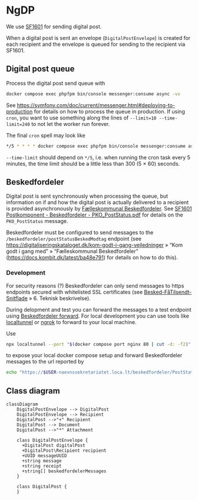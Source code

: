 # NgDP

We use [SF1601](https://digitaliseringskataloget.dk/integration/sf1601) for
sending digital post.

When a digital post is sent an envelope (`DigitalPostEnvelope`) is created for
each recipient and the envelope is queued for sending to the recipient via
SF1601.

## Digital post queue

Process the digital post send queue with

```sh
docker compose exec phpfpm bin/console messenger:consume async -vv
```

See <https://symfony.com/doc/current/messenger.html#deploying-to-production> for
details on how to process the queue in production. If using `cron`, you want to
use something along the lines of `--limit=10 --time-limit=240` to not let the
worker run forever.

The final `cron` spell may look like

```sh
*/5 * * * * docker compose exec phpfpm bin/console messenger:consume async -vv --limit=10 --time-limit=240 > /dev/null 2>&1
```

`--time-limit` should depend on `*/5`, i.e. when running the cron task every 5
minutes, the time limit should be a little less than 300 (5 × 60) seconds.

## Beskedfordeler

Digital post is sent synchronously when processing the queue, but information on
if and how the digital post is actually delivered to a recipient is provided
asynchronously by [Fælleskommunal
Beskedfordeler](https://digitaliseringskataloget.dk/l%C3%B8sninger/beskedfordeler).
See [SF1601 Postkomponent - Beskedfordeler -
PKO_PostStatus.pdf](https://digitaliseringskataloget.srvitkhulk.itkdev.dk/digitaliseringskataloget.dk/sf1601/SF1601%20Bilag%2020211025/SF1601%20Postkomponent%20-%20Beskedfordeler%20-%20PKO_PostStatus.pdf)
for details on the `PKO_PostStatus` message.

Beskedfordeler must be configured to send messages to the
`/beskedfordeler/postStatusBeskedModtag` endpoint (see
<https://digitaliseringskataloget.dk/kom-godt-i-gang-vejledninger> » “Kom godt i
gang med” » “Fælleskommunal Beskedfordeler”
(<https://docs.kombit.dk/latest/ba48e791>) for details on how to do this).

### Development

For security reasons (?) Beskedfordeler can only send messages to https
endpoints secured with whitelisted SSL certificates (see
[Besked-FåTilsendt-Snitflade](https://digitaliseringskataloget.srvitkhulk.itkdev.dk/digitaliseringskataloget.dk/sf1461/D.09.02%20Beskedfordeler-Besked-F%C3%A5Tilsendt-Snitflade.pdf)
» 6. Teknisk beskrivelse).

During delopment and test you can forward the messages to a test endpoint using
[Beskedfordeler forward](https://github.com/itk-dev/beskedfordeler-forward). For
local development you can use tools like
[localtunnel](https://github.com/localtunnel/localtunnel) or
[ngrok](https://ngrok.com/) to forward to your local machine.

Use

```sh
npx localtunnel --port "$(docker compose port nginx 80 | cut -d: -f2)" --subdomain "$USER-naevnssekretariatet" --print-requests
```

to expose your local docker compose setup and forward Beskedfordeler messages to the url reported by

```sh
echo "https://$USER-naevnssekretariatet.loca.lt/beskedfordeler/PostStatusBeskedModtag"
```


## Class diagram

```mermaid
classDiagram
    DigitalPostEnvelope --> DigitalPost
    DigitalPostEnvelope --> Recipient
    DigitalPost -->"+" Recipient
    DigitalPost --> Document
    DigitalPost -->"*" Attachment

    class DigitalPostEnvelope {
      +DigitalPost digitalPost
      +DigitalPost\Recipient recipient
      +UUID messageUUID
      +string message
      +string receipt
      +string[] beskedfordelerMessages
    }

    class DigitalPost {
    }
```
